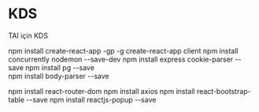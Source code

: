 # KDS
TAI için KDS


npm install create-react-app -gp -g
create-react-app client 
npm install concurrently nodemon --save-dev
npm install express cookie-parser --save 
npm install pg --save      
npm install body-parser --save


npm install react-router-dom
npm install axios
npm install react-bootstrap-table --save
npm install reactjs-popup --save
